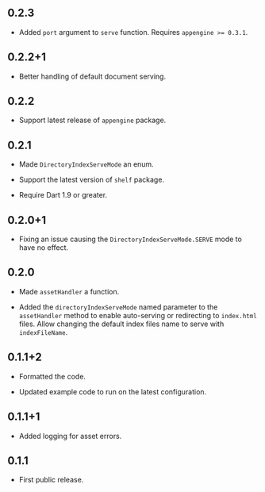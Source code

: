 ## 0.2.3

* Added `port` argument to `serve` function. Requires `appengine >= 0.3.1`.

## 0.2.2+1

* Better handling of default document serving.

## 0.2.2

* Support latest release of `appengine` package.

## 0.2.1

* Made `DirectoryIndexServeMode` an enum.

* Support the latest version of `shelf` package.

* Require Dart 1.9 or greater.

## 0.2.0+1

* Fixing an issue causing the `DirectoryIndexServeMode.SERVE` mode to have no
  effect.

## 0.2.0

* Made `assetHandler` a function.

* Added the `directoryIndexServeMode` named parameter to the `assetHandler`
  method to enable auto-serving or redirecting to `index.html` files.
  Allow changing the default index files name to serve with `indexFileName`.

## 0.1.1+2

* Formatted the code.

* Updated example code to run on the latest configuration.

## 0.1.1+1

* Added logging for asset errors.

## 0.1.1

* First public release.
